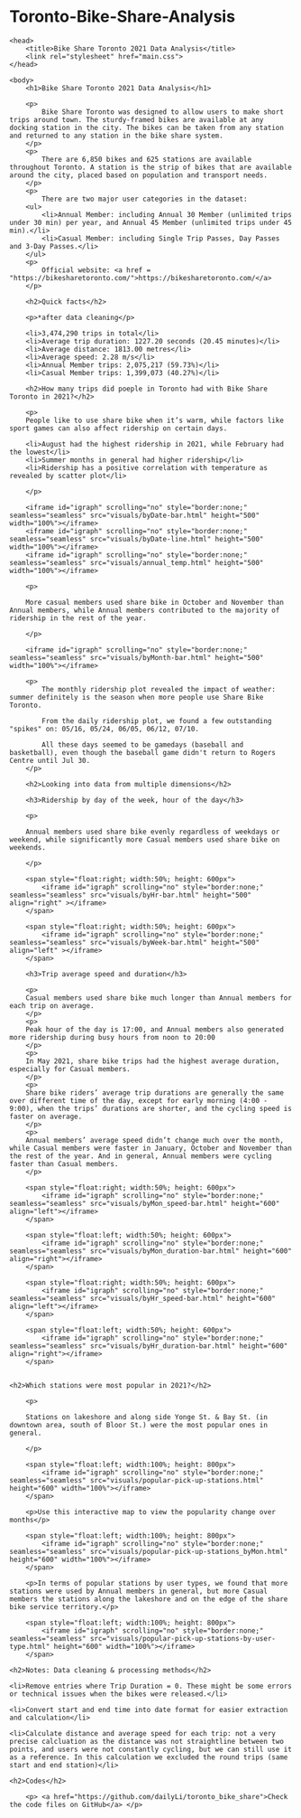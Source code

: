 # Toronto-Bike-Share-Analysis

<!DOCTYPE html>
<html>
    
    <head>
        <title>Bike Share Toronto 2021 Data Analysis</title>
        <link rel="stylesheet" href="main.css">
    </head>
    
    <body>
        <h1>Bike Share Toronto 2021 Data Analysis</h1>
        
        <p>
            Bike Share Toronto was designed to allow users to make short trips around town. The sturdy-framed bikes are available at any docking station in the city. The bikes can be taken from any station and returned to any station in the bike share system.
        </p>
        <p>
            There are 6,850 bikes and 625 stations are available throughout Toronto. A station is the strip of bikes that are available around the city, placed based on population and transport needs.
        </p>
        <p>
            There are two major user categories in the dataset:
        <ul>
            <li>Annual Member: including Annual 30 Member (unlimited trips under 30 min) per year, and Annual 45 Member (unlimited trips under 45 min).</li>
            <li>Casual Member: including Single Trip Passes, Day Passes and 3-Day Passes.</li>
        </ul>
        <p>    
            Official website: <a href = "https://bikesharetoronto.com/">https://bikesharetoronto.com/</a>
        </p>
        
        <h2>Quick facts</h2>
        
        <p>*after data cleaning</p>
        
        <li>3,474,290 trips in total</li>
        <li>Average trip duration: 1227.20 seconds (20.45 minutes)</li>
        <li>Average distance: 1813.00 metres</li>
        <li>Average speed: 2.28 m/s</li>
        <li>Annual Member trips: 2,075,217 (59.73%)</li>
        <li>Casual Member trips: 1,399,073 (40.27%)</li>
        
        <h2>How many trips did poeple in Toronto had with Bike Share Toronto in 2021?</h2>
        
        <p>
        People like to use share bike when it’s warm, while factors like sport games can also affect ridership on certain days.

        <li>August had the highest ridership in 2021, while February had the lowest</li>
        <li>Summer months in general had higher ridership</li> 
        <li>Ridership has a positive correlation with temperature as revealed by scatter plot</li>

        </p>
   
        <iframe id="igraph" scrolling="no" style="border:none;" seamless="seamless" src="visuals/byDate-bar.html" height="500" width="100%"></iframe>
        <iframe id="igraph" scrolling="no" style="border:none;" seamless="seamless" src="visuals/byDate-line.html" height="500" width="100%"></iframe>
        <iframe id="igraph" scrolling="no" style="border:none;" seamless="seamless" src="visuals/annual_temp.html" height="500" width="100%"></iframe>
        
        <p>
        
        More casual members used share bike in October and November than Annual members, while Annual members contributed to the majority of ridership in the rest of the year.
        
        </p>
        
        <iframe id="igraph" scrolling="no" style="border:none;" seamless="seamless" src="visuals/byMonth-bar.html" height="500" width="100%"></iframe>
        
        <p>
            The monthly ridership plot revealed the impact of weather: summer definitely is the season when more people use Share Bike Toronto.
            
            From the daily ridership plot, we found a few outstanding "spikes" on: 05/16, 05/24, 06/05, 06/12, 07/10.
            
            All these days seemed to be gamedays (baseball and basketball), even though the baseball game didn't return to Rogers Centre until Jul 30.
        </p>
        
        <h2>Looking into data from multiple dimensions</h2>
        
        <h3>Ridership by day of the week, hour of the day</h3>
        
        <p>
        
        Annual members used share bike evenly regardless of weekdays or weekend, while significantly more Casual members used share bike on weekends.

        </p>
        
        <span style="float:right; width:50%; height: 600px">
            <iframe id="igraph" scrolling="no" style="border:none;" seamless="seamless" src="visuals/byHr-bar.html" height="500" align="right" ></iframe>
        </span>
        
        <span style="float:right; width:50%; height: 600px">
            <iframe id="igraph" scrolling="no" style="border:none;" seamless="seamless" src="visuals/byWeek-bar.html" height="500" align="left" ></iframe>
        </span>
        
        <h3>Trip average speed and duration</h3>
        
        <p>
        Casual members used share bike much longer than Annual members for each trip on average. 
        </p>
        <p>
        Peak hour of the day is 17:00, and Annual members also generated more ridership during busy hours from noon to 20:00
        </p>
        <p>
        In May 2021, share bike trips had the highest average duration, especially for Casual members.
        </p>
        <p>
        Share bike riders’ average trip durations are generally the same over different time of the day, except for early morning (4:00 - 9:00), when the trips’ durations are shorter, and the cycling speed is faster on average.
        </p>
        <p>
        Annual members’ average speed didn’t change much over the month, while Casual members were faster in January, October and November than the rest of the year. And in general, Annual members were cycling faster than Casual members.
        </p>
        
        <span style="float:right; width:50%; height: 600px">
            <iframe id="igraph" scrolling="no" style="border:none;" seamless="seamless" src="visuals/byMon_speed-bar.html" height="600" align="left"></iframe>
        </span>
        
        <span style="float:left; width:50%; height: 600px">
            <iframe id="igraph" scrolling="no" style="border:none;" seamless="seamless" src="visuals/byMon_duration-bar.html" height="600" align="right"></iframe>
        </span>
        
        <span style="float:right; width:50%; height: 600px">
            <iframe id="igraph" scrolling="no" style="border:none;" seamless="seamless" src="visuals/byHr_speed-bar.html" height="600" align="left"></iframe>
        </span>
        
        <span style="float:left; width:50%; height: 600px">
            <iframe id="igraph" scrolling="no" style="border:none;" seamless="seamless" src="visuals/byHr_duration-bar.html" height="600" align="right"></iframe>
        </span>
    
    
    <h2>Which stations were most popular in 2021?</h2>
        
        <p>
        
        Stations on lakeshore and along side Yonge St. & Bay St. (in downtown area, south of Bloor St.) were the most popular ones in general.
        
        </p>
        
        <span style="float:left; width:100%; height: 800px">
            <iframe id="igraph" scrolling="no" style="border:none;" seamless="seamless" src="visuals/popular-pick-up-stations.html" height="600" width="100%"></iframe>
        </span>
    
        <p>Use this interactive map to view the popularity change over months</p>
        
        <span style="float:left; width:100%; height: 800px">
            <iframe id="igraph" scrolling="no" style="border:none;" seamless="seamless" src="visuals/popular-pick-up-stations_byMon.html" height="600" width="100%"></iframe>
        </span>
        
        <p>In terms of popular stations by user types, we found that more stations were used by Annual members in general, but more Casual members the stations along the lakeshore and on the edge of the share bike service territory.</p>
        
        <span style="float:left; width:100%; height: 800px">
            <iframe id="igraph" scrolling="no" style="border:none;" seamless="seamless" src="visuals/popular-pick-up-stations-by-user-type.html" height="600" width="100%"></iframe>
        </span>
        
    <h2>Notes: Data cleaning & processing methods</h2>
        
    <li>Remove entries where Trip Duration = 0. These might be some errors or technical issues when the bikes were released.</li>
        
    <li>Convert start and end time into date format for easier extraction and calculation</li>
        
    <li>Calculate distance and average speed for each trip: not a very precise calcluation as the distance was not straightline between two points, and users were not constantly cycling, but we can still use it as a reference. In this calculation we excluded the round trips (same start and end station)</li>
        
    <h2>Codes</h2>
    
        <p> <a href="https://github.com/dailyLi/toronto_bike_share">Check the code files on GitHub</a> </p>
        
</body>
    
<style>
 iframe {
float: left;
width: 100%;
height: 700px;
border-top-width: 0px;
border-right-width: 0px;
border-bottom-width: 0px;
border-left-width: 0px;
border-style: inset;
border-color: initial;
border-image: initial;
}
     
</style>
    
</html>
<!--
